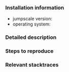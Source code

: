 
### Installation information

- jumpscale version:
- operating system:


### Detailed description



### Steps to reproduce



### Relevant stacktraces




